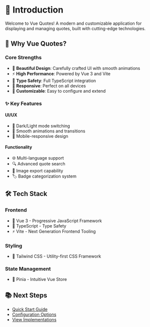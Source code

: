 # 🚀 Introduction

Welcome to Vue Quotes! A modern and customizable application for displaying and managing quotes, built with cutting-edge technologies.

## 🤔 Why Vue Quotes?

### Core Strengths
- 🎨 **Beautiful Design**: Carefully crafted UI with smooth animations
- ⚡ **High Performance**: Powered by Vue 3 and Vite
- 🎯 **Type Safety**: Full TypeScript integration
- 📱 **Responsive**: Perfect on all devices
- 🔧 **Customizable**: Easy to configure and extend

### ✨ Key Features

#### UI/UX
- 🌙 Dark/Light mode switching
- 💫 Smooth animations and transitions
- 📱 Mobile-responsive design

#### Functionality
- 🌐 Multi-language support
- 🔍 Advanced quote search
- 📸 Image export capability
- 🏷️ Badge categorization system

## 🛠️ Tech Stack

### Frontend
- 💚 Vue 3 - Progressive JavaScript Framework
- 📘 TypeScript - Type Safety
- ⚡ Vite - Next Generation Frontend Tooling

### Styling
- 🎨 Tailwind CSS - Utility-first CSS Framework

### State Management
- 🏪 Pinia - Intuitive Vue Store

## 📚 Next Steps
- [Quick Start Guide](/guide/quick-start)
- [Configuration Options](/config/)
- [View Implementations](/implementations)